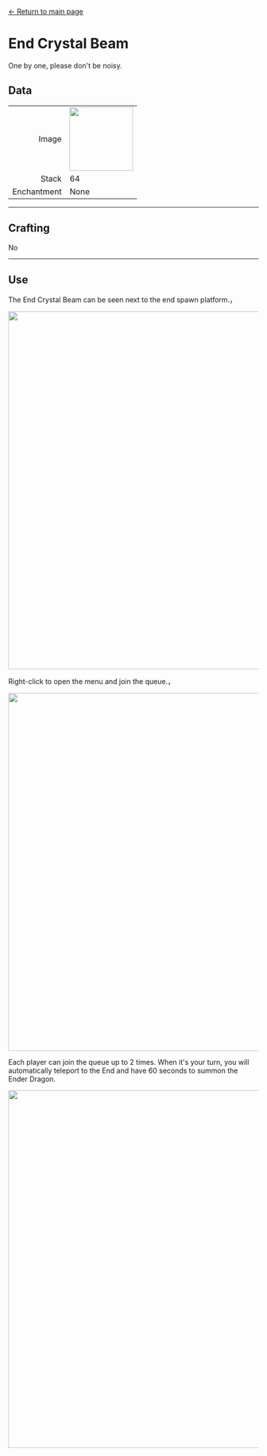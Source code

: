 [← Return to main page](../)
# End Crystal Beam
One by one, please don't be noisy.

## Data
<table>
    <tr><td align="end">Image</td><td><img src="https://i.imgur.com/4tafEkT.gif" width="128"/></td></tr>
    <tr><td align="end">Stack</td><td>64</td></tr>
    <tr><td align="end">Enchantment</td><td>None</td></tr>
</table>

---

## Crafting
No

---

## Use
The End Crystal Beam can be seen next to the end spawn platform.，  

<img src="https://i.imgur.com/tyDLhow.png" width="720"/>

Right-click to open the menu and join the queue.，  

<img src="https://i.imgur.com/RuxSGTw.png" width="720"/>

Each player can join the queue up to 2 times. When it's your turn, you will automatically teleport to the End and have 60 seconds to summon the Ender Dragon.

<img src="https://i.imgur.com/PlXOBrW.png" width="720"/>

